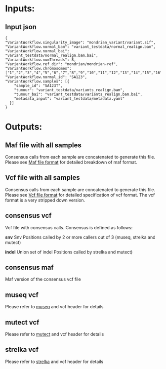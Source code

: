 # Inputs:

## Input json

```
{
"VariantWorkflow.singularity_image": "mondrian_variant/variant.sif",
"VariantWorkflow.normal_bam": "variant_testdata/normal_realign.bam",
"VariantWorkflow.normal_bai": "variant_testdata/normal_realign.bam.bai",
"VariantWorkflow.numThreads": 8,
"VariantWorkflow.ref_dir": "mondrian/mondrian-ref",
"VariantWorkflow.chromosomes": ["1","2","3","4","5","6","7","8","9","10","11","12","13","14","15","16","17","18","19","20","21","22","X","Y"],
"VariantWorkflow.normal_id": "SA123",
"VariantWorkflow.samples": [{
    "sample_id": "SA123T",
    "tumour": "variant_testdata/variants_realign.bam",
    "tumour_bai": "variant_testdata/variants_realign.bam.bai",
    "metadata_input": "variant_testdata/metadata.yaml"
  }]
}

```


# Outputs:

## Maf file with all samples

Consensus calls from each sample are concatenated to generate this file. Please see [Maf file format](https://docs.gdc.cancer.gov/Data/File_Formats/MAF_Format/) for detailed breakdown of maf format. 

## Vcf file with all samples

Consensus calls from each sample are concatenated to generate this file. Please see [Vcf file format](https://samtools.github.io/hts-specs/VCFv4.2.pdf) for detailed specification of vcf format. 
The vcf format is a very stripped down version.

## consensus vcf

Vcf file with consensus calls. Consensus is defined as follows:

**snv**
Snv Positions called by 2 or more callers out of 3 (museq, strelka and mutect)

**indel**
Union set of indel Positions called by strelka and mutect)

## consensus maf

Maf version of the consensus vcf file

## museq vcf
Please refer to [museq](https://github.com/shahcompbio/mutationseq) and vcf header for details

## mutect vcf
Please refer to [mutect](https://gatk.broadinstitute.org/hc/en-us/articles/360037593851-Mutect2) and vcf header for details


## strelka vcf
Please refer to [strelka](https://github.com/Illumina/strelka) and vcf header for details
